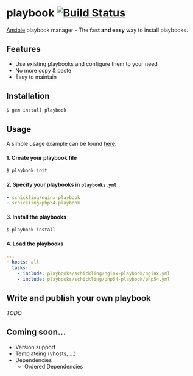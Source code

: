 playbook [![Build Status](https://travis-ci.org/schickling/playbook.png?branch=master)](https://travis-ci.org/schickling/playbook)
========

[Ansible](www.ansibleworks.com) playbook manager - The **fast and easy** way to install playbooks.

## Features
* Use existing playbooks and configure them to your need
* No more copy & paste
* Easy to maintain

## Installation

```sh
$ gem install playbook
```

## Usage

A simple usage example can be found [here](https://github.com/schickling/playbook-example).

#### 1. Create your playbook file
```sh
$ playbook init
```

#### 2. Specify your playbooks in `playbooks.yml`
```yml
- schickling/nginx-playbook
- schickling/php54-playbook
```

#### 3. Install the playbooks
```sh
$ playbook install
```

#### 4. Load the playbooks
```yml
---
- hosts: all
  tasks:
    - include: playbooks/schickling/nginx-playbook/nginx.yml
    - include: playbooks/schickling/php54-playbook/php54.yml
```

## Write and publish your own playbook

*TODO*

## Coming soon...
* Version support
* Templateing (vhosts, ...)
* Dependencies
  * Ordered Dependencies



